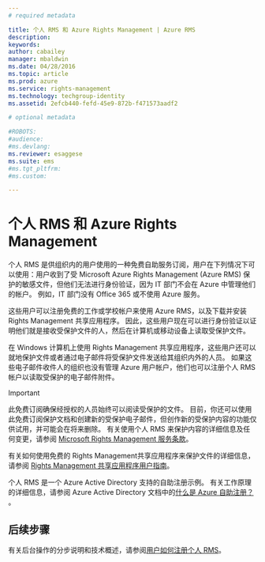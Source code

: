 ```yaml
---
# required metadata

title: 个人 RMS 和 Azure Rights Management | Azure RMS
description:
keywords:
author: cabailey
manager: mbaldwin
ms.date: 04/28/2016
ms.topic: article
ms.prod: azure
ms.service: rights-management
ms.technology: techgroup-identity
ms.assetid: 2efcb440-fefd-45e9-872b-f471573aadf2

# optional metadata

#ROBOTS:
#audience:
#ms.devlang:
ms.reviewer: esaggese
ms.suite: ems
#ms.tgt_pltfrm:
#ms.custom:

---
```


# 个人 RMS 和 Azure Rights Management
个人 RMS 是供组织内的用户使用的一种免费自助服务订阅，用户在下列情况下可以使用：用户收到了受 Microsoft Azure Rights Management (Azure RMS) 保护的敏感文件，但他们无法进行身份验证，因为 IT 部门不会在 Azure 中管理他们的帐户。 例如，IT 部门没有 Office 365 或不使用 Azure 服务。

这些用户可以注册免费的工作或学校帐户来使用 Azure RMS，以及下载并安装 Rights Management 共享应用程序。 因此，这些用户现在可以进行身份验证以证明他们就是接收受保护文件的人，然后在计算机或移动设备上读取受保护文件。

在 Windows 计算机上使用 Rights Management 共享应用程序，这些用户还可以就地保护文件或者通过电子邮件将受保护文件发送给其组织内外的人员。 如果这些电子邮件收件人的组织也没有管理 Azure 用户帐户，他们也可以注册个人 RMS 帐户以读取受保护的电子邮件附件。

> [!IMPORTANT]
> 此免费订阅确保经授权的人员始终可以阅读受保护的文件。 目前，你还可以使用此免费订阅保护文档和创建新的受保护电子邮件，但创作新的受保护内容的功能仅供试用，并可能会在将来删除。 有关使用个人 RMS 来保护内容的详细信息及任何变更，请参阅 [Microsoft Rights Management 服务条款](https://portal.aadrm.com/Legal/Service)。

有关如何使用免费的 Rights Management共享应用程序来保护文件的详细信息，请参阅 [Rights Management 共享应用程序用户指南](../rms-client/sharing-app-user-guide.md)。

个人 RMS 是一个 Azure Active Directory 支持的自助注册示例。 有关工作原理的详细信息，请参阅 Azure Active Directory 文档中的[什么是 Azure 自助注册？](/active-directory/active-directory-self-service-signup) 。 

## 后续步骤
有关后台操作的分步说明和技术概述，请参阅[用户如何注册个人 RMS](rms-for-individuals-user-sign-up.md)。 



<!--HONumber=Apr16_HO4-->


